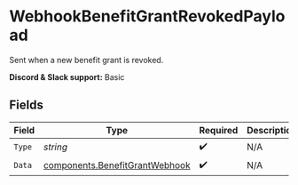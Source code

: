 # WebhookBenefitGrantRevokedPayload

Sent when a new benefit grant is revoked.

**Discord & Slack support:** Basic


## Fields

| Field                                                                            | Type                                                                             | Required                                                                         | Description                                                                      |
| -------------------------------------------------------------------------------- | -------------------------------------------------------------------------------- | -------------------------------------------------------------------------------- | -------------------------------------------------------------------------------- |
| `Type`                                                                           | *string*                                                                         | :heavy_check_mark:                                                               | N/A                                                                              |
| `Data`                                                                           | [components.BenefitGrantWebhook](../../models/components/benefitgrantwebhook.md) | :heavy_check_mark:                                                               | N/A                                                                              |